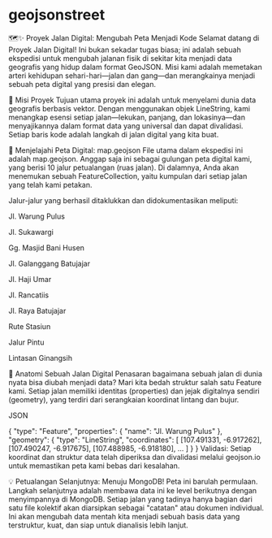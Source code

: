 # geojsonstreet

🗺️✨ Proyek Jalan Digital: Mengubah Peta Menjadi Kode
Selamat datang di Proyek Jalan Digital! Ini bukan sekadar tugas biasa; ini adalah sebuah ekspedisi untuk mengubah jalanan fisik di sekitar kita menjadi data geografis yang hidup dalam format GeoJSON. Misi kami adalah memetakan arteri kehidupan sehari-hari—jalan dan gang—dan merangkainya menjadi sebuah peta digital yang presisi dan elegan.

🚀 Misi Proyek
Tujuan utama proyek ini adalah untuk menyelami dunia data geografis berbasis vektor. Dengan menggunakan objek LineString, kami menangkap esensi setiap jalan—lekukan, panjang, dan lokasinya—dan menyajikannya dalam format data yang universal dan dapat divalidasi. Setiap baris kode adalah langkah di jalan digital yang kita buat.

📍 Menjelajahi Peta Digital: map.geojson
File utama dalam ekspedisi ini adalah map.geojson. Anggap saja ini sebagai gulungan peta digital kami, yang berisi 10 jalur petualangan (ruas jalan). Di dalamnya, Anda akan menemukan sebuah FeatureCollection, yaitu kumpulan dari setiap jalan yang telah kami petakan.

Jalur-jalur yang berhasil ditaklukkan dan didokumentasikan meliputi:

Jl. Warung Pulus

Jl. Sukawargi

Gg. Masjid Bani Husen

Jl. Galanggang Batujajar

Jl. Haji Umar

Jl. Rancatiis

Jl. Raya Batujajar

Rute Stasiun

Jalur Pintu

Lintasan Ginangsih

🔬 Anatomi Sebuah Jalan Digital
Penasaran bagaimana sebuah jalan di dunia nyata bisa diubah menjadi data? Mari kita bedah struktur salah satu Feature kami. Setiap jalan memiliki identitas (properties) dan jejak digitalnya sendiri (geometry), yang terdiri dari serangkaian koordinat lintang dan bujur.

JSON

{
  "type": "Feature",
  "properties": {
    "name": "Jl. Warung Pulus"
  },
  "geometry": {
    "type": "LineString",
    "coordinates": [
      [107.491331, -6.917262],
      [107.490247, -6.917675],
      [107.488985, -6.918180],
      ...
    ]
  }
}
Validasi: Setiap koordinat dan struktur data telah diperiksa dan divalidasi melalui geojson.io untuk memastikan peta kami bebas dari kesalahan.

💡 Petualangan Selanjutnya: Menuju MongoDB!
Peta ini barulah permulaan. Langkah selanjutnya adalah membawa data ini ke level berikutnya dengan menyimpannya di MongoDB. Setiap jalan yang tadinya hanya bagian dari satu file kolektif akan diarsipkan sebagai "catatan" atau dokumen individual. Ini akan mengubah data mentah kita menjadi sebuah basis data yang terstruktur, kuat, dan siap untuk dianalisis lebih lanjut.
